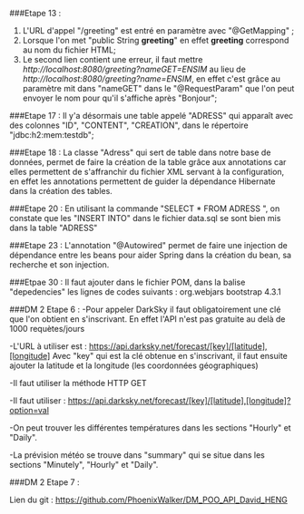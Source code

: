 
###Etape 13 :
1) L'URL d'appel "/greeting" est entré en paramètre avec "@GetMapping" ;
2) Lorsque l'on met "public String **greeting**" en effet **greeting** correspond au nom du fichier HTML;
3) Le second lien contient une erreur, il faut mettre *http://localhost:8080/greeting?nameGET=ENSIM* au lieu de *http://localhost:8080/greeting?name=ENSIM*,
en effet c'est grâce au paramètre mit dans "nameGET" dans le "@RequestParam" que l'on peut envoyer le nom pour qu'il s'affiche après "Bonjour";

###Etape 17 :
Il y'a désormais une table appelé "ADRESS" qui apparaît avec des colonnes "ID", "CONTENT", "CREATION", dans le répertoire "jdbc:h2:mem:testdb";

###Etape 18 :
La classe "Adress" qui sert de table dans notre base de données, permet de faire la création de la table grâce aux annotations car elles permettent de 
s'affranchir du fichier XML servant à la configuration, en effet les annotations permettent de guider la dépendance Hibernate dans la création des tables.

###Etape 20 :
En utilisant la commande "SELECT * FROM ADRESS ", on constate que les "INSERT INTO" dans le fichier data.sql se sont bien mis
dans la table "ADRESS"

###Etape 23 :
L'annotation "@Autowired" permet de faire une injection de dépendance entre les beans pour aider Spring dans la création du bean, sa recherche et son injection.

###Etpae 30 : 
Il faut ajouter dans le fichier POM, dans la balise "depedencies" les lignes de codes suivants :
	    <dependency>
			<groupId>org.webjars</groupId>
			<artifactId>bootstrap</artifactId>
			<version>4.3.1</version>
		</dependency>
		
###DM 2 Etape 6 :
-Pour appeler DarkSky il faut obligatoirement une clé que l'on obtient en s'inscrivant.
En effet l'API n'est pas gratuite au delà de 1000 requètes/jours

-L'URL à utiliser est : https://api.darksky.net/forecast/[key]/[latitude],[longitude]
Avec "key" qui est la clé obtenue en s'inscrivant, il faut ensuite ajouter la latitude et la longitude (les coordonnées géographiques)

-Il faut utiliser la méthode HTTP GET

-Il faut utiliser : https://api.darksky.net/forecast/[key]/[latitude],[longitude]?option=val

-On peut trouver les différentes températures dans les sections "Hourly" et "Daily".

-La prévision météo se trouve dans "summary" qui se situe dans les sections "Minutely", "Hourly" et "Daily".

###DM 2 Etape 7 :

Lien du git : https://github.com/PhoenixWalker/DM_POO_API_David_HENG
